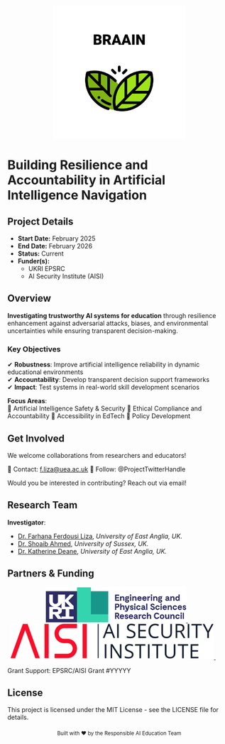 <p align="center">
  <img src="img/logo.png" alt="Project Logo" width="300"> </p>
  

# Building Resilience and Accountability in Artificial Intelligence Navigation
  
<!--  *A research project funded by [EPSRC](https://epsrc.ukri.org/) and [AISI](https://www.aisi.gov.uk/)*  

  ![GitHub last commit](https://img.shields.io/github/last-commit/your-repo/your-project?color=5bc0be)
  ![License](https://img.shields.io/badge/license-MIT-blue) -->


## Project Details

- **Start Date:** February 2025
- **End Date:** February 2026
- **Status:** Current
- **Funder(s):** 
  - UKRI EPSRC
  - AI Security Institute (AISI)


## Overview
**Investigating trustworthy AI systems for education** through resilience enhancement against adversarial attacks, biases, and environmental uncertainties while ensuring transparent decision-making.


### Key Objectives
✔ **Robustness**: Improve artificial intelligence reliability in dynamic educational environments  
✔ **Accountability**: Develop transparent decision support frameworks  
✔ **Impact**: Test systems in real-world skill development scenarios  

**Focus Areas**:  
🔹 Artificial Intelligence Safety & Security
🔹 Ethical Compliance and Accountability
🔹 Accessibility in EdTech
🔹 Policy Development

## Get Involved
We welcome collaborations from researchers and educators!

📧 Contact: f.liza@uea.ac.uk
📢 Follow: @ProjectTwitterHandle

Would you be interested in contributing? Reach out via email!

<!--
## 🛠 Methodology  
### **Technical Approach**  
- **Adversarial Training**: Stress-testing AI models against perturbations.  
- **Explainability Tools**: SHAP, LIME, or custom interpretability modules.  
- **Evaluation** Controlled educational experiments.
-->


## Research Team
<!-- **Co-Lead Investigator**:  -->

**Investigator**: 
- [Dr. Farhana Ferdousi Liza](https://research-portal.uea.ac.uk/en/persons/farhana-ferdousi-liza-fhea), *University of East Anglia, UK.* 
- [Dr. Shoaib Ahmed](https://profiles.sussex.ac.uk/p590456-shoaib-ahmed/professional), *University of Sussex, UK.*
- [Dr. Katherine Deane](https://research-portal.uea.ac.uk/en/persons/katherine-deane), *University of East Anglia, UK.*



## Partners & Funding
<p align="center"> <a href="https://epsrc.ukri.org/"> <img src="img/UKRI.png" alt="UKRI EPSRC" height="80"> </a> &nbsp;&nbsp;&nbsp; <a href="https://www.aisi.gov.uk/"> <img src="img/AISI.svg" alt="AISI" height="80"> </a> &nbsp;&nbsp;&nbsp; <a href="https://www.microsoft.com/en-us/research/> <img src="img/MS.png" alt="Microsoft" height="80"> </a> &nbsp;&nbsp;&nbsp; </p>
Grant Support: EPSRC/AISI Grant #YYYYY



## License

This project is licensed under the MIT License - see the LICENSE file for details.

<p align="center"> <sub>Built with ❤️ by the Responsible AI Education Team</sub> </p> 



